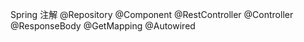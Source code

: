 Spring 注解
	@Repository
	@Component
	@RestController
	@Controller
	@ResponseBody
	@GetMapping
	@Autowired

